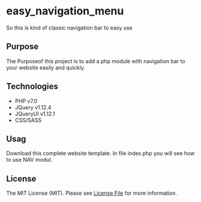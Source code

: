 # easy_navigation_menu
So this is kind of classic navigation bar to easy use

## Purpose
The Purposeof this project is to add a php module with navigation bar 
    to your website easily and quickly.

## Technologies
<ul>
    <li>PHP v7.0</li>
    <li>JQuery v1.12.4</li>
    <li>JQueryUI v1.12.1</li>
    <li>CSS/SASS</li>
</ul>

## Usag
Download this complete website template.
In file index.php you will see how to use NAV modul.

## License

The MIT License (MIT). Please see [License File](LICENSE.md) for more information.
